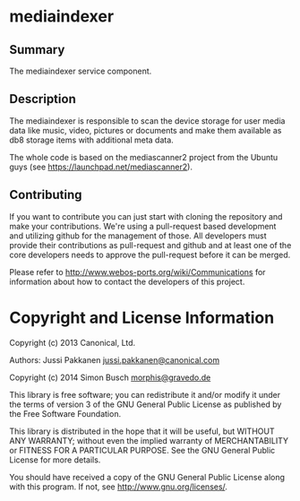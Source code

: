mediaindexer
============

Summary
-------
The mediaindexer service component.

Description
-----------
The mediaindexer is responsible to scan the device storage for user media data like music,
video, pictures or documents and make them available as db8 storage items with additional
meta data.

The whole code is based on the mediascanner2 project from the Ubuntu guys (see
https://launchpad.net/mediascanner2).

## Contributing

If you want to contribute you can just start with cloning the repository and make your
contributions. We're using a pull-request based development and utilizing github for the
management of those. All developers must provide their contributions as pull-request and
github and at least one of the core developers needs to approve the pull-request before it
can be merged.

Please refer to http://www.webos-ports.org/wiki/Communications for information about how to
contact the developers of this project.

# Copyright and License Information

Copyright (c) 2013 Canonical, Ltd.

Authors:
   Jussi Pakkanen <jussi.pakkanen@canonical.com>

Copyright (c) 2014 Simon Busch <morphis@gravedo.de>

This library is free software; you can redistribute it and/or modify it under
the terms of version 3 of the GNU General Public License as published
by the Free Software Foundation.

This library is distributed in the hope that it will be useful, but WITHOUT
ANY WARRANTY; without even the implied warranty of MERCHANTABILITY or FITNESS
FOR A PARTICULAR PURPOSE. See the GNU General Public License for more
details.

You should have received a copy of the GNU General Public License
along with this program.  If not, see <http://www.gnu.org/licenses/>.
